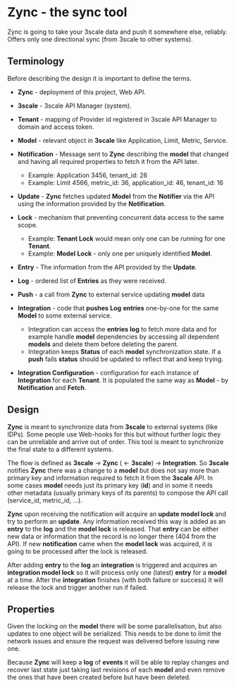# Zync - the sync tool

Zync is going to take your 3scale data and push it somewhere else, reliably. Offers only one directional sync (from 3scale to other systems).

## Terminology

Before describing the design it is important to define the terms.

* **Zync** - deployment of this project, Web API.


* **3scale** - 3scale API Manager (system).
* **Tenant** - mapping of Provider id registered in 3scale API Manager to domain and access token.
* **Model** - relevant object in **3scale** like Application, Limit, Metric, Service.
* **Notification** - Message sent to **Zync** describing the **model** that changed and having all required properties to fetch it from the API later.
  * Example: Application 3456, tenant_id: 26
  * Example: Limit 4566, metric_id: 36, application_id: 46, tenant_id: 16
* **Update** - **Zync** fetches updated **Model** from the **Notifier** via the API using the information provided by the **Notification**.
* **Lock** - mechanism that preventing concurrent data access to the same scope.
  * Example: **Tenant Lock** would mean only one can be running for one **Tenant**.
  * Example: **Model** **Lock** - only one per uniquely identified **Model**.
* **Entry** - The information from the API provided by the **Update**.
* **Log** - ordered list of **Entries** as they were received.
* **Push** - a call from **Zync** to external service updating **model** data
* **Integration** - code that **pushes** **Log** **entries** one-by-one for the same **Model** to some external service.
  * Integration can access the **entries** **log** to fetch more data and for example handle **model** dependencies by accessing all dependent **models** and delete them before deleting the parent.
  * Integration keeps **Status** of each **model** synchronization state. If a **push** fails **status** should be updated to reflect that and keep trying.
* **Integration Configuration** - configuration for each instance of **Integration** for each **Tenant**. It is populated the same way as **Model** - by **Notification** and **Fetch**.

## Design

**Zync** is meant to synchronize data from **3scale** to external systems (like IDPs). Some people use Web-hooks  for this but without further logic they can be unreliable and arrive out of order. This tool is meant to synchronize the final state to a different systems.

The flow is defined as **3scale** -> **Zync** ( <- **3scale**) -> **Integration**. So **3scale** notifies **Zync** there was a change to a **model** but does not say more than primary key and information required to fetch it from the **3scale** API. In some cases **model** needs just its primary key (**id**) and in some it needs other metadata (usually primary keys of its parents) to compose the API call (service_id, metric_id, …).

**Zync** upon receiving the notification will acquire an **update model lock** and try to perform an **update**. Any information received this way is added as an **entry** to the **log** and the **model lock** is released. That **entry** can be either new data or information that the record is no longer there (404 from the API). If new **notification** came when the **model lock** was acquired, it is going to be processed after the lock is released.

After adding **entry** to the **log** an **integration** is triggered and acquires an **integration model lock** so it will process only one (latest) **entry** for a **model** at a time. After the **integration** finishes (with both failure or success) it will release the lock and trigger another run if failed.

## Properties

Given the locking on the **model** there will be some parallelisation, but also updates to one object will be serialized. This needs to be done to limit the network issues and ensure the request was delivered before issuing new one. 

Because **Zync** will keep a **log** of **events** it will be able to replay changes and recover last state just taking last revisions of each **model** and even remove the ones that have been created before but have been deleted.